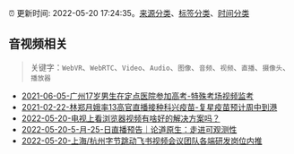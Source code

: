:alarm_clock: 更新时间: 2022-05-20 17:24:35。[来源分类](../README.md)、[标签分类](../TAGS.md)、[时间分类](../TIMELINE.md)

## 音视频相关


> 关键字：`WebVR`、`WebRTC`、`Video`、`Audio`、`图像`、`音频`、`视频`、`直播`、`摄像头`、`播放器`



- [2021-06-05-广州17岁男生在定点医院参加高考-特殊考场视频监考](https://m.caixin.com/m/2021-06-05/101723418.html) 
- [2021-02-22-林郑月娥率13高官直播接种科兴疫苗-复星疫苗预计周中到港](https://m.caixin.com/m/2021-02-22/101665724.html) 
- [2022-05-20-电视上看浏览器视频有啥好的解决方案吗？](https://www.v2ex.com/t/854269) 
- [2022-05-20-5-月-25-日直播预告｜论道原生：走进可观测性](https://www.v2ex.com/t/854257) 
- [2022-05-20-上海/杭州字节跳动飞书视频会议团队各端研发岗位内推](https://www.v2ex.com/t/854243) 